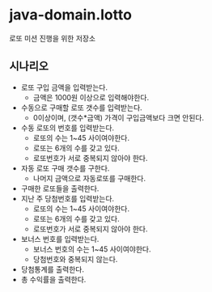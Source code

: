 # java-domain.lotto
로또 미션 진행을 위한 저장소

## 시나리오
- 로또 구입 금액을 입력받는다.
    - 금액은 1000원 이상으로 입력해야한다.
- 수동으로 구매할 로또 갯수를 입력받는다.
    - 0이상이며, (갯수*금액) 가격이 구입금액보다 크면 안된다.
- 수동 로또의 번호를 입력받는다.
    - 로또의 수는 1~45 사이여야한다.
    - 로또는 6개의 수를 갖고 있다.
    - 로또번호가 서로 중복되지 않아야 한다.
- 자동 로또 구매 갯수를 구한다.
    - 나머지 금액으로 자동로또를 구매한다.
- 구매한 로또들을 출력한다.
- 지난 주 당첨번호를 입력받는다.
    - 로또의 수는 1~45 사이여야한다.
    - 로또는 6개의 수를 갖고 있다.
    - 로또번호가 서로 중복되지 않아야 한다.
- 보너스 번호를 입력받는다.
    - 보너스 번호의 수는 1~45 사이여야한다.
    - 당첨번호와 중복되지 않는다.
- 당첨통계를 출력한다.
- 총 수익률을 출력한다.